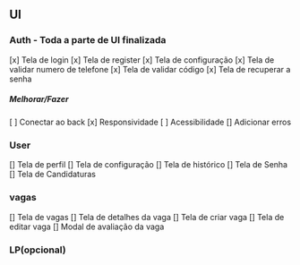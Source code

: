 ## UI

### Auth - Toda a parte de UI finalizada

[x] Tela de login
[x] Tela de register
[x] Tela de configuração
[x] Tela de validar numero de telefone
[x] Tela de validar código
[x] Tela de recuperar a senha

##### Melhorar/Fazer

[ ] Conectar ao back
[x] Responsividade
[ ] Acessibilidade
[] Adicionar erros

#####

### User

[] Tela de perfil
[] Tela de configuração
[] Tela de histórico
[] Tela de Senha
[] Tela de Candidaturas

### vagas

[] Tela de vagas
[] Tela de detalhes da vaga
[] Tela de criar vaga
[] Tela de editar vaga
[] Modal de avaliação da vaga

### LP(opcional)
